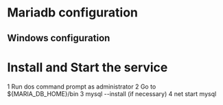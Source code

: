 Mariadb configuration
=====================

Windows configuration
---------------------

# Install and Start the service

1 Run dos command prompt as administrator
2 Go to ${MARIA_DB_HOME}/bin
3 mysql --install (if necessary)
4 net start mysql